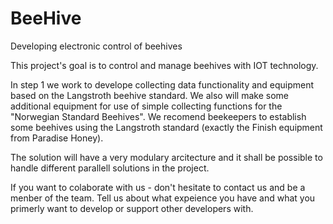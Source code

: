 # BeeHive
Developing electronic control of beehives

This project's goal is to control and manage beehives with IOT technology.

In step 1 we work to develope collecting data functionality and equipment based on the Langstroth beehive standard.  We also will make some additional equipment for use of simple collecting functions for the "Norwegian Standard Beehives".  We recomend beekeepers to establish some beehives using the Langstroth standard (exactly the Finish equipment from Paradise Honey).

The solution will have a very modulary arcitecture and it shall be possible to handle different parallell solutions in the project.

If you want to colaborate with us - don't hesitate to contact us and be a menber of the team. Tell us about what expeience you have and what you primerly want to develop or support other developers with. 
